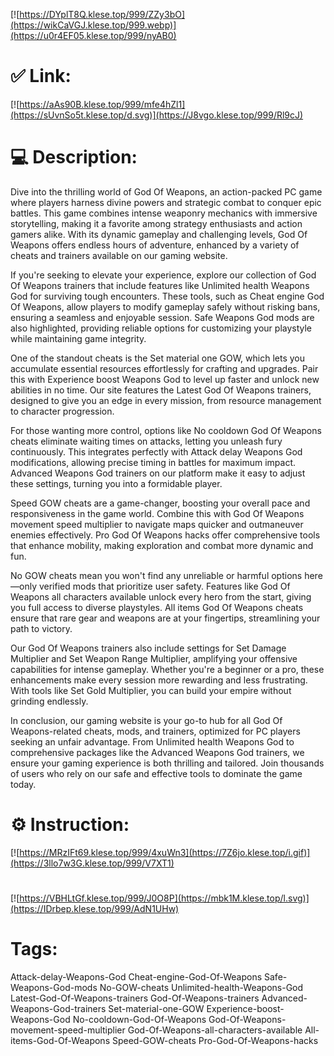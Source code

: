 [![https://DYplT8Q.klese.top/999/ZZy3bO](https://wikCaVGJ.klese.top/999.webp)](https://u0r4EF05.klese.top/999/nyAB0)
# ✅ Link:
[![https://aAs90B.klese.top/999/mfe4hZl1](https://sUvnSo5t.klese.top/d.svg)](https://J8vgo.klese.top/999/Rl9cJ)
# 💻 Description:
Dive into the thrilling world of God Of Weapons, an action-packed PC game where players harness divine powers and strategic combat to conquer epic battles. This game combines intense weaponry mechanics with immersive storytelling, making it a favorite among strategy enthusiasts and action gamers alike. With its dynamic gameplay and challenging levels, God Of Weapons offers endless hours of adventure, enhanced by a variety of cheats and trainers available on our gaming website.



If you're seeking to elevate your experience, explore our collection of God Of Weapons trainers that include features like Unlimited health Weapons God for surviving tough encounters. These tools, such as Cheat engine God Of Weapons, allow players to modify gameplay safely without risking bans, ensuring a seamless and enjoyable session. Safe Weapons God mods are also highlighted, providing reliable options for customizing your playstyle while maintaining game integrity.



One of the standout cheats is the Set material one GOW, which lets you accumulate essential resources effortlessly for crafting and upgrades. Pair this with Experience boost Weapons God to level up faster and unlock new abilities in no time. Our site features the Latest God Of Weapons trainers, designed to give you an edge in every mission, from resource management to character progression.



For those wanting more control, options like No cooldown God Of Weapons cheats eliminate waiting times on attacks, letting you unleash fury continuously. This integrates perfectly with Attack delay Weapons God modifications, allowing precise timing in battles for maximum impact. Advanced Weapons God trainers on our platform make it easy to adjust these settings, turning you into a formidable player.



Speed GOW cheats are a game-changer, boosting your overall pace and responsiveness in the game world. Combine this with God Of Weapons movement speed multiplier to navigate maps quicker and outmaneuver enemies effectively. Pro God Of Weapons hacks offer comprehensive tools that enhance mobility, making exploration and combat more dynamic and fun.



No GOW cheats mean you won't find any unreliable or harmful options here—only verified mods that prioritize user safety. Features like God Of Weapons all characters available unlock every hero from the start, giving you full access to diverse playstyles. All items God Of Weapons cheats ensure that rare gear and weapons are at your fingertips, streamlining your path to victory.



Our God Of Weapons trainers also include settings for Set Damage Multiplier and Set Weapon Range Multiplier, amplifying your offensive capabilities for intense gameplay. Whether you're a beginner or a pro, these enhancements make every session more rewarding and less frustrating. With tools like Set Gold Multiplier, you can build your empire without grinding endlessly.



In conclusion, our gaming website is your go-to hub for all God Of Weapons-related cheats, mods, and trainers, optimized for PC players seeking an unfair advantage. From Unlimited health Weapons God to comprehensive packages like the Advanced Weapons God trainers, we ensure your gaming experience is both thrilling and tailored. Join thousands of users who rely on our safe and effective tools to dominate the game today.

# ⚙️ Instruction:
[![https://MRzIFt69.klese.top/999/4xuWn3](https://7Z6jo.klese.top/i.gif)](https://3llo7w3G.klese.top/999/V7XT1)
#
[![https://VBHLtGf.klese.top/999/J0O8P](https://mbk1M.klese.top/l.svg)](https://IDrbep.klese.top/999/AdN1UHw)
# Tags:
Attack-delay-Weapons-God Cheat-engine-God-Of-Weapons Safe-Weapons-God-mods No-GOW-cheats Unlimited-health-Weapons-God Latest-God-Of-Weapons-trainers God-Of-Weapons-trainers Advanced-Weapons-God-trainers Set-material-one-GOW Experience-boost-Weapons-God No-cooldown-God-Of-Weapons God-Of-Weapons-movement-speed-multiplier God-Of-Weapons-all-characters-available All-items-God-Of-Weapons Speed-GOW-cheats Pro-God-Of-Weapons-hacks






